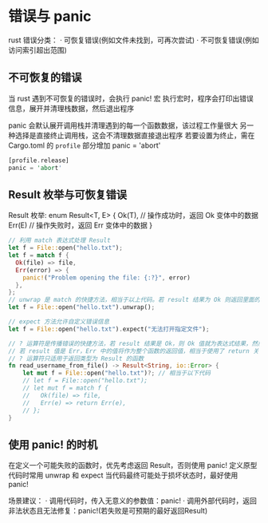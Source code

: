 # 错误与 panic

rust 错误分类：
· 可恢复错误(例如文件未找到，可再次尝试)
· 不可恢复错误(例如访问索引超出范围)

## 不可恢复的错误

当 rust 遇到不可恢复的错误时，会执行 panic! 宏
执行宏时，程序会打印出错误信息，展开并清理栈数据，然后退出程序

panic 会默认展开调用栈并清理遇到的每一个函数数据，该过程工作量很大
另一种选择是直接终止调用栈，这会不清理数据直接退出程序
若要设置为终止，需在 Cargo.toml 的 `profile` 部分增加 panic = 'abort'

```rust
[profile.release]
panic = 'abort'
```

## Result 枚举与可恢复错误

Result 枚举:
enum Result<T, E> {
  Ok(T), // 操作成功时，返回 Ok 变体中的数据
  Err(E) // 操作失败时，返回 Err 变体中的数据
}

```rust
// 利用 match 表达式处理 Result
let f = File::open("hello.txt");
let f = match f {
  Ok(file) => file,
  Err(error) => {
    panic!("Problem opening the file: {:?}", error)
  },
};
// unwrap 是 match 的快捷方法，相当于以上代码。若 result 结果为 Ok 则返回里面的值，若为 Err，则会调用 panic! 宏
let f = File::open("hello.txt").unwrap();

// expect 方法允许自定义错误信息
let f = File::open("hello.txt").expect("无法打开指定文件");

// ? 运算符是传播错误的快捷方法，若 result 结果是 Ok，则 Ok 值就为表达式结果，然后继续往后执行程序
// 若 result 值是 Err，Err 中的值将作为整个函数的返回值，相当于使用了 return 关键字
// ? 运算符只适用于返回类型为 Result 的函数
fn read_username_from_file() -> Result<String, io::Error> {
    let mut f = File::open("hello.txt")?; // 相当于以下代码
    // let f = File::open("hello.txt");
    // let mut f = match f {
    //   Ok(file) => file,
    //   Err(e) => return Err(e),
    // };
}

```

## 使用 panic! 的时机

在定义一个可能失败的函数时，优先考虑返回 Result，否则使用 panic!
定义原型代码时常用 unwrap 和 expect
当代码最终可能处于损坏状态时，最好使用 panic!

场景建议：
· 调用代码时，传入无意义的参数值：panic!
· 调用外部代码时，返回非法状态且无法修复：panic!(若失败是可预期的最好返回Result)
